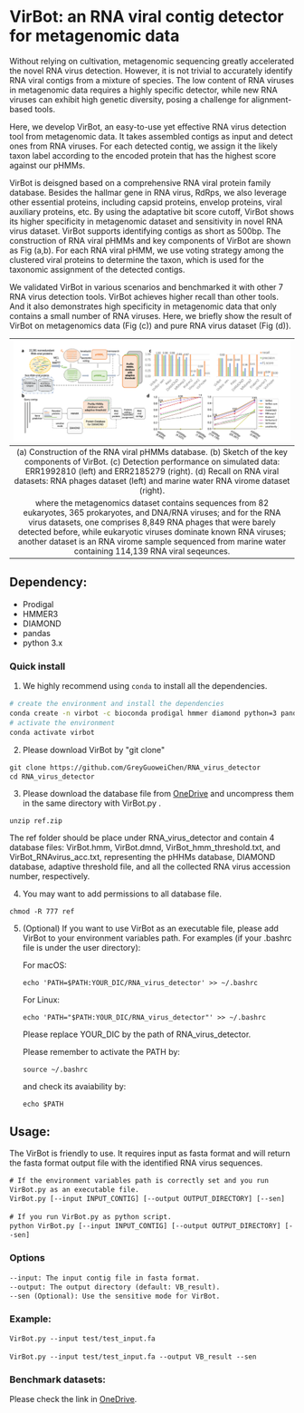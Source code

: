 # VirBot: an RNA viral contig detector for metagenomic data
Without relying on cultivation, metagenomic sequencing greatly accelerated the novel RNA virus detection. However, it is not trivial to accurately identify RNA viral contigs from a mixture of species. The low content of RNA viruses in metagenomic data requires a highly specific detector, while new RNA viruses can exhibit high genetic diversity, posing a challenge for alignment-based tools.
    
Here, we develop VirBot, an easy-to-use yet effective RNA virus detection tool from metagenomic data. It takes assembled contigs as input and detect ones from RNA viruses. For each detected contig, we assign it the likely taxon label according to the encoded protein that has the highest score against our pHMMs.
    
VirBot is deisgned based on a comprehensive RNA viral protein family database. Besides the hallmar gene in RNA virus, RdRps, we also leverage other essential proteins, including capsid proteins, envelop proteins, viral auxiliary proteins, etc. By using the adaptative bit score cutoff, VirBot shows its higher specificity in metagenomic dataset and sensitivity in novel RNA virus dataset. VirBot supports identifying contigs as short as 500bp. The construction of RNA viral pHMMs and key components of VirBot are shown as Fig (a,b). For each RNA viral pHMM, we use voting strategy among the clustered viral proteins to determine the taxon, which is used for the taxonomic assignment of the detected contigs. 

We validated VirBot in various scenarios and benchmarked it with other 7 RNA virus detection tools. VirBot achieves higher recall than other tools. And it also demonstrates high specificity in metagenomic data that only contains a small number of RNA viruses. Here, we briefly show the result of VirBot on metagenomics data (Fig (c)) and pure RNA virus dataset (Fig (d)).

| ![Image](images/github.png) |
|:--:|
| (a) Construction of the RNA viral pHMMs database. (b) Sketch of the key components of VirBot. (c) Detection performance on simulated data: ERR1992810 (left) and ERR2185279 (right). (d) Recall on RNA viral datasets: RNA phages dataset (left) and marine water RNA virome dataset (right). 
where the metagenomics dataset contains sequences from 82 eukaryotes, 365 prokaryotes, and DNA/RNA viruses; and for the RNA virus datasets, one comprises 8,849 RNA phages that were barely detected before, while eukaryotic viruses dominate known RNA viruses; another dataset is an RNA virome sample sequenced from marine water containing 114,139 RNA viral seqeunces.| 

## Dependency:
* Prodigal
* HMMER3
* DIAMOND
* pandas
* python 3.x

### Quick install

1. We highly recommend using `conda` to install all the dependencies.
```bash
# create the environment and install the dependencies
conda create -n virbot -c bioconda prodigal hmmer diamond python=3 pandas
# activate the environment
conda activate virbot
```

2. Please download VirBot by "git clone"
```
git clone https://github.com/GreyGuoweiChen/RNA_virus_detector
cd RNA_virus_detector
```

3. Please download the database file from [OneDrive](https://portland-my.sharepoint.com/:f:/g/personal/gwchen3-c_my_cityu_edu_hk/EufG0D1CYLREg_7K1UgMvpwBg6bbBIJSM0vdV5udvw1k_w?e=nOJo3G) and uncompress them in the same directory with VirBot.py .
```
unzip ref.zip
```
    
The ref folder should be place under RNA_virus_detector and contain 4 database files: VirBot.hmm, VirBot.dmnd, VirBot_hmm_threshold.txt, and VirBot_RNAvirus_acc.txt, representing the pHHMs database, DIAMOND database, adaptive threshold file, and all the collected RNA virus accession number, respectively.

4. You may want to add permissions to all database file.
```
chmod -R 777 ref
```

5. (Optional) If you want to use VirBot as an executable file, please add VirBot to your environment variables path.
For examples (if your .bashrc file is under the user directory):
    
    For macOS:
    ```
    echo 'PATH=$PATH:YOUR_DIC/RNA_virus_detector' >> ~/.bashrc
    ```
    
    For Linux:
    ```
    echo 'PATH="$PATH:YOUR_DIC/RNA_virus_detector"' >> ~/.bashrc
    ```
    Please replace YOUR_DIC by the path of RNA_virus_detector.
    
    Please remember to activate the PATH by:
    ```
    source ~/.bashrc
    ```
    and check its avaiability by:
    ```
    echo $PATH
    ```
    
## Usage:
The VirBot is friendly to use. It requires input as fasta format and will return the fasta format output file with the identified RNA virus sequences. 

```
# If the environment variables path is correctly set and you run VirBot.py as an executable file.
VirBot.py [--input INPUT_CONTIG] [--output OUTPUT_DIRECTORY] [--sen]

# If you run VirBot.py as python script.
python VirBot.py [--input INPUT_CONTIG] [--output OUTPUT_DIRECTORY] [--sen]
```

### Options 

```
--input: The input contig file in fasta format.
--output: The output directory (default: VB_result).
--sen (Optional): Use the sensitive mode for VirBot.
```

### Example:
  
```
VirBot.py --input test/test_input.fa

VirBot.py --input test/test_input.fa --output VB_result --sen
```

### Benchmark datasets:
Please check the link in [OneDrive](https://portland-my.sharepoint.com/:f:/g/personal/gwchen3-c_my_cityu_edu_hk/EufG0D1CYLREg_7K1UgMvpwBg6bbBIJSM0vdV5udvw1k_w?e=nOJo3G).
